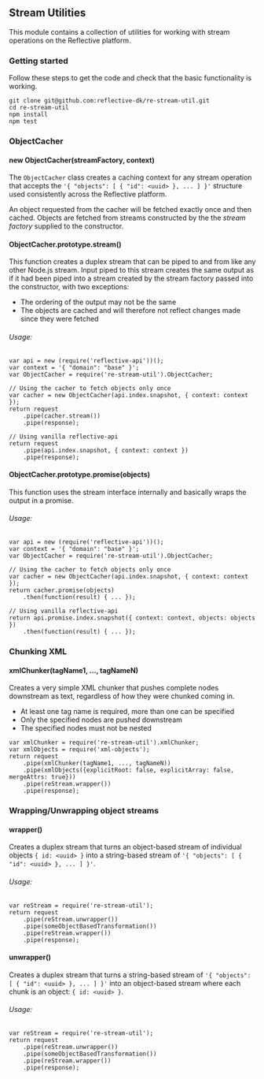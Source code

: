 ## Stream Utilities ##

This module contains a collection of utilities for working with stream operations
on the Reflective platform.

### Getting started ###

Follow these steps to get the code and check that the basic functionality is
working.

```
git clone git@github.com:reflective-dk/re-stream-util.git
cd re-stream-util
npm install
npm test
```

### ObjectCacher ###

#### new ObjectCacher(streamFactory, context) ####

The `ObjectCacher` class creates a caching context for any stream operation that
accepts the `'{ "objects": [ { "id": <uuid> }, ... ] }'` structure used
consistently across the Reflective platform.

An object requested from the cacher will be fetched exactly once and then
cached. Objects are fetched from streams constructed by the the _stream factory_
supplied to the constructor.

#### ObjectCacher.prototype.stream() ####

This function creates a duplex stream that can be piped to and from like any other
Node.js stream. Input piped to this stream creates the same output as if it had
been piped into a stream created by the stream factory passed into the
constructor, with two exceptions:

* The ordering of the output may not be the same
* The objects are cached and will therefore not reflect changes made since they
  were fetched

###### Usage: ######

```
var api = new (require('reflective-api'))();
var context = '{ "domain": "base" }';
var ObjectCacher = require('re-stream-util').ObjectCacher;

// Using the cacher to fetch objects only once
var cacher = new ObjectCacher(api.index.snapshot, { context: context });
return request
    .pipe(cacher.stream())
    .pipe(response);

// Using vanilla reflective-api
return request
    .pipe(api.index.snapshot, { context: context })
    .pipe(response);
```

#### ObjectCacher.prototype.promise(objects) ####

This function uses the stream interface internally and basically wraps the
output in a promise.

###### Usage: ######

```
var api = new (require('reflective-api'))();
var context = '{ "domain": "base" }';
var ObjectCacher = require('re-stream-util').ObjectCacher;

// Using the cacher to fetch objects only once
var cacher = new ObjectCacher(api.index.snapshot, { context: context });
return cacher.promise(objects)
    .then(function(result) { ... });

// Using vanilla reflective-api
return api.promise.index.snapshot({ context: context, objects: objects })
    .then(function(result) { ... });
```

### Chunking XML ###

#### xmlChunker(tagName1, ..., tagNameN) ####

Creates a very simple XML chunker that pushes complete nodes downstream
as text, regardless of how they were chunked coming in.

* At least one tag name is required, more than one can be specified
* Only the specified nodes are pushed downstream
* The specified nodes must not be nested

```
var xmlChunker = require('re-stream-util').xmlChunker;
var xmlObjects = require('xml-objects');
return request
    .pipe(xmlChunker(tagName1, ..., tagNameN))
    .pipe(xmlObjects({explicitRoot: false, explicitArray: false, mergeAttrs: true}))
    .pipe(reStream.wrapper())
    .pipe(response);
```

### Wrapping/Unwrapping object streams ###

#### wrapper() ####

Creates a duplex stream that turns an object-based stream of individual objects
`{ id: <uuid> }` into a string-based stream of `'{ "objects":
[ { "id": <uuid> }, ... ] }'`.

###### Usage: ######

```
var reStream = require('re-stream-util');
return request
    .pipe(reStream.unwrapper())
    .pipe(someObjectBasedTransformation())
    .pipe(reStream.wrapper())
    .pipe(response);
```

#### unwrapper() ####

Creates a duplex stream that turns a string-based stream of `'{ "objects":
[ { "id": <uuid> }, ... ] }'` into an object-based stream where each chunk is an
object: `{ id: <uuid> }`.

###### Usage: ######

```
var reStream = require('re-stream-util');
return request
    .pipe(reStream.unwrapper())
    .pipe(someObjectBasedTransformation())
    .pipe(reStream.wrapper())
    .pipe(response);
```
